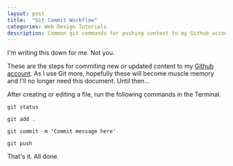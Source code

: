 ```yaml
---
layout: post
title:  "Git Commit Workflow"
categories: Web Design Tutorials
description: Common git commands for pushing content to my Github account
---
```


I'm writing this down for me. Not you.

These are the steps for commiting new or updated content to my [Github account](https://github.com/firebrandmedia). As I use Git more, hopefully these will become muscle memory and I'll no longer need this document. Until then…

After creating or editing a file, run the following commands in the Terminal.

`git status`

`git add .`

`git commit -m 'Commit message here'`

`git push `

That's it. All done.
